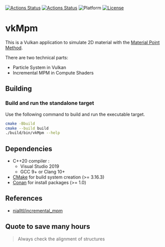 [![Actions Status](https://github.com/florianvazelle/vkMpm/workflows/build/badge.svg)](https://github.com/florianvazelle/vkMpm/actions)
[![Actions Status](https://github.com/florianvazelle/vkMpm/workflows/android/badge.svg)](https://github.com/florianvazelle/vkMpm/actions)
![Platform](https://img.shields.io/badge/platform-windows%20%7C%20linux%20%7C%20android-blue) 
[![License](https://img.shields.io/badge/license-Unlicense-blue.svg)](https://github.com/florianvazelle/vkMpm/blob/main/LICENSE)

# vkMpm

This is a Vulkan application to simulate 2D material with the [Material Point Method](https://en.wikipedia.org/wiki/Material_point_method).

There are two technical parts:
- Particle System in Vulkan
- Incremental MPM in Compute Shaders

## Building

### Build and run the standalone target

Use the following command to build and run the executable target.

```bash
cmake -Bbuild
cmake --build build
./build/bin/vkMpm --help
```

## Dependencies

- C++20 compiler :
  - Visual Studio 2019
  - GCC 9+ or Clang 10+
- [CMake](https://cmake.org/) for build system creation (>= 3.16.3)
- [Conan](https://conan.io/) for install packages (>= 1.0)

## References

- [nialltl/incremental_mpm](https://github.com/nialltl/incremental_mpm)

## Quote to save many hours

> Always check the alignment of structures